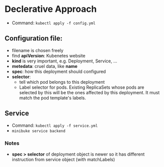 # Declerative Approach

- Command: ```kubectl apply -f config.yml```

## Configuration file:

- filename is chosen freely
- find **apiVersion**: Kubenetes website
- **kind** is very important, e.g. Deployment, Service, ...
- **metedata**: cruel data, like **name**
- **spec**: how this deployment should configured
- **selector**:
  - tell which pod belongs to this deployment
  - Label selector for pods. Existing ReplicaSets whose pods are selected by this will be the ones affected by this deployment. It must match the pod template's labels.

## Service

- Command: ```kubectl apply -f service.yml```
- ```minibuke service backend```

### Notes

- **spec > selector** of deployment object is newer so it has different instruction from service object (with matchLabels)